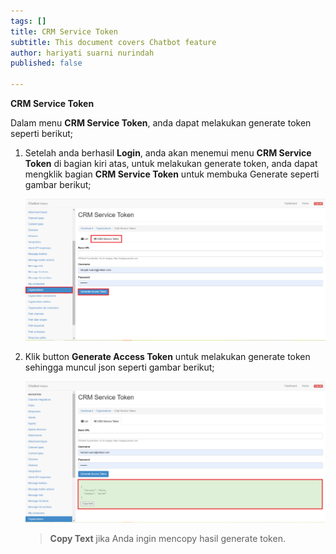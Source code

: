 ```yaml
---
tags: []
title: CRM Service Token
subtitle: This document covers Chatbot feature
author: hariyati suarni nurindah
published: false

---
```

**CRM Service Token**

Dalam menu **CRM Service Token**, anda dapat melakukan generate token seperti berikut;

1. Setelah anda berhasil **Login**, anda akan menemui menu **CRM Service Token** di bagian kiri atas, untuk melakukan generate token, anda dapat mengklik bagian **CRM Service Token** untuk membuka Generate seperti gambar berikut;

   ![](/uploads/organizations2.PNG)
2. Klik button **Generate Access Token** untuk melakukan generate token sehingga muncul json seperti gambar berikut;

   ![](/uploads/organizations3.PNG)

   > **Copy Text** jika Anda ingin mencopy hasil generate token.